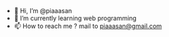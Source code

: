 - 👋 Hi, I’m @piaaasan
- 🌱 I’m currently learning web programming
- 📫 How to reach me ? mail to piaaasan@gmail.com

<!---
piaaasan/piaaasan is a ✨ special ✨ repository because its `README.md` (this file) appears on your GitHub profile.
You can click the Preview link to take a look at your changes.
--->
